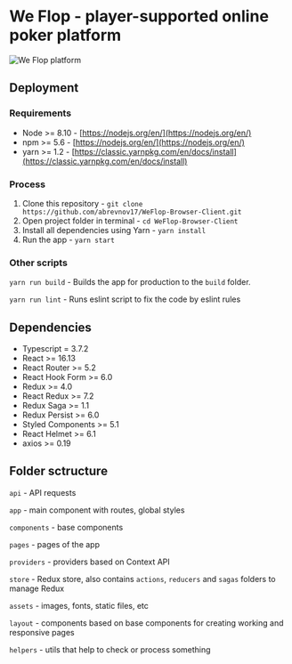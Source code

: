 # We Flop - player-supported online poker platform
![We Flop platform](https://i.imgur.com/g0pqt8S.png)

## Deployment

### Requirements
 - Node >= 8.10 - [https://nodejs.org/en/](https://nodejs.org/en/)
 - npm >= 5.6 - [https://nodejs.org/en/](https://nodejs.org/en/)
 - yarn >= 1.2 - [https://classic.yarnpkg.com/en/docs/install](https://classic.yarnpkg.com/en/docs/install)

### Process
 1. Clone this repository - `git clone https://github.com/abrevnov17/WeFlop-Browser-Client.git`
 2. Open project folder in terminal - `cd WeFlop-Browser-Client`
 3. Install all dependencies using Yarn - `yarn install`
 4. Run the app - `yarn start`

### Other scripts
`yarn run build` - Builds the app for production to the `build` folder.

`yarn run lint` - Runs eslint script to fix the code by eslint rules

## Dependencies
- Typescript = 3.7.2
- React >= 16.13
- React Router >= 5.2
- React Hook Form >= 6.0
- Redux >= 4.0
- React Redux >= 7.2
- Redux Saga >= 1.1
- Redux Persist >= 6.0
- Styled Components >= 5.1
- React Helmet >= 6.1 
- axios >= 0.19

## Folder sctructure
`api` - API requests

`app` - main component with routes, global styles

`components` - base components

`pages` - pages of the app

`providers` - providers based on Context API

`store` - Redux store, also contains `actions`, `reducers` and `sagas` folders to manage Redux 

`assets` - images, fonts, static files, etc

`layout` - components based on base components for creating working and responsive pages

`helpers` - utils that help to check or process something
